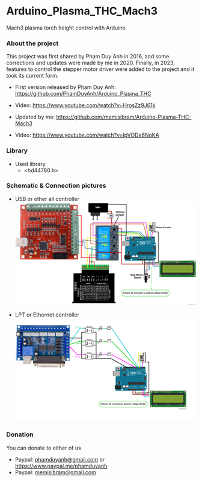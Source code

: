 # Arduino_Plasma_THC_Mach3
Mach3 plasma torch height control with Arduino

### About the project
This project was first shared by Phạm Duy Anh in 2016, and some corrections and updates were made by me in 2020.
Finally, in 2023, features to control the stepper motor driver were added to the project and it took its current form.

 - First version released by Phạm Duy Anh: https://github.com/PhamDuyAnh/Arduino_Plasma_THC
 - Video: https://www.youtube.com/watch?v=HrosZz9J61k

 - Updated by me: https://github.com/memisibram/Arduino-Plasma-THC-Mach3
 - Video: https://www.youtube.com/watch?v=IpVODe6NoKA

### Library
  - Used library
    * <hd44780.h>

### Schematic & Connection pictures
  - USB or other all controller
![USB or other all controller](https://github.com/memisibram/Arduino-Plasma-THC-Mach3/blob/main/THC%20rotary%20Mach3%20-%20USB%20or%20other%20all%20controller/Sketch_bb.png)

  - LPT or Ethernet controller
![LPT or Ethernet controller](https://github.com/memisibram/Arduino-Plasma-THC-Mach3/blob/main/THC_rotary%20Mach3%20-%20LPT%20or%20Ethernet%20controller/Sketch_ab.png)


### Donation

You can donate to either of us

  -  Paypal: phamduyanh@gmail.com or https://www.paypal.me/phamduyanh
  -  Paypal: memisibram@gmail.com
